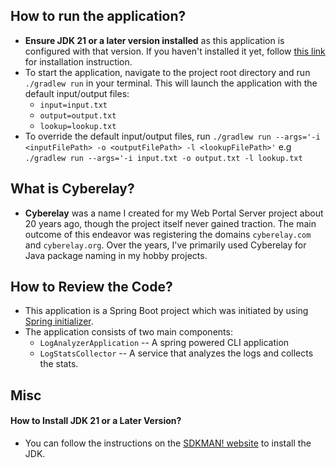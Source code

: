 ## How to run the application?
- **Ensure JDK 21 or a later version installed** as this application is configured with that version. If you haven't 
  installed it yet, follow [this link](#how-to-install-jdk-21-or-a-later-version) for installation instruction.
- To start the application, navigate to the project root directory and run `./gradlew run` in your terminal.
  This will launch the application with the default input/output files:
  - `input=input.txt`
  - `output=output.txt`
  - `lookup=lookup.txt`
- To override the default input/output files, run `./gradlew run --args='-i <inputFilePath> -o <outputFilePath> -l <lookupFilePath>'`
  e.g `./gradlew run --args='-i input.txt -o output.txt -l lookup.txt`

## What is Cyberelay?
- **Cyberelay** was a name I created for my Web Portal Server project about 20 years ago, though the project
  itself never gained traction. The main outcome of this endeavor was registering the domains `cyberelay.com` and
  `cyberelay.org`. Over the years, I've primarily used Cyberelay for Java package naming in my hobby projects.

## How to Review the Code?
- This application is a Spring Boot project which was initiated by using [Spring initializer](https://start.spring.io/).
- The application consists of two main components:
  - `LogAnalyzerApplication` -- A spring powered CLI application
  - `LogStatsCollector` -- A service that analyzes the logs and collects the stats.

## Misc

#### How to Install JDK 21 or a Later Version?
- You can follow the instructions on the [SDKMAN! website](https://sdkman.io/) to install the JDK.
